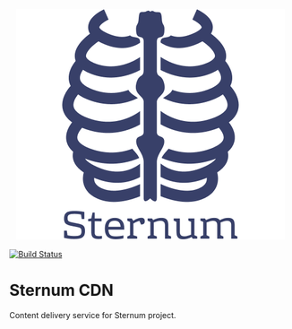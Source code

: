 <p align="center">
  <img src="docs/sternum-logo.png"/>
</p>

[![Build Status](https://travis-ci.com/duda915/sternum-cdn.svg?branch=master)](https://travis-ci.com/duda915/sternum-cdn)

Sternum CDN
============================
Content delivery service for Sternum project.